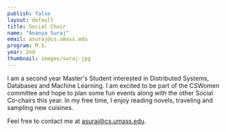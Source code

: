 ```yaml
---
publish: false
layout: default
title: Social Chair
name: "Ananya Suraj"
email: asuraj@cs.umass.edu
program: M.S.
year: 2nd
thumbnail: images/suraj.jpg
---
```

I am a second year Master's Student interested in Distributed Systems, Databases and Machine Learning. I am excited to be part of the CSWomen committee and hope to plan some fun events along with the other Social Co-chairs this year. In my free time, I enjoy reading novels, traveling and sampling new cuisines.

Feel free to contact me at asuraj@cs.umass.edu.
